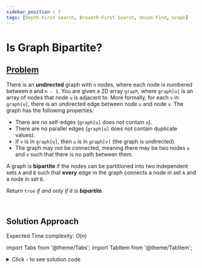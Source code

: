 ```yaml
---
sidebar_position : 7
tags: [Depth-First Search, Breadth-First Search, Union Find, Graph]
---
```


# Is Graph Bipartite?

## [Problem](https://leetcode.com/problems/is-graph-bipartite/)

<p>There is an <strong>undirected</strong> graph with <code>n</code> nodes, where each node is numbered between <code>0</code> and <code>n - 1</code>. You are given a 2D array <code>graph</code>, where <code>graph[u]</code> is an array of nodes that node <code>u</code> is adjacent to. More formally, for each <code>v</code> in <code>graph[u]</code>, there is an undirected edge between node <code>u</code> and node <code>v</code>. The graph has the following properties:</p>

<ul>
	<li>There are no self-edges (<code>graph[u]</code> does not contain <code>u</code>).</li>
	<li>There are no parallel edges (<code>graph[u]</code> does not contain duplicate values).</li>
	<li>If <code>v</code> is in <code>graph[u]</code>, then <code>u</code> is in <code>graph[v]</code> (the graph is undirected).</li>
	<li>The graph may not be connected, meaning there may be two nodes <code>u</code> and <code>v</code> such that there is no path between them.</li>
</ul>

<p>A graph is <strong>bipartite</strong> if the nodes can be partitioned into two independent sets <code>A</code> and <code>B</code> such that <strong>every</strong> edge in the graph connects a node in set <code>A</code> and a node in set <code>B</code>.</p>

<p>Return <code>true</code><em> if and only if it is <strong>bipartite</strong></em>.</p>

<p>&nbsp;</p>


## Solution Approach

Expected Time complexity: $O(n)$

import Tabs from '@theme/Tabs';
import TabItem from '@theme/TabItem';

<details><summary>Click - to see solution code</summary>

<Tabs>
<TabItem value="cpp" label="C++">

```cpp
class Solution {
   public:
    bool dfs_helper(vector<vector<int>> Graph, vector<int>& visited, int par,
                    int node, int color) {
        visited[node] = color;          // painted
        for (auto nbr : Graph[node]) {  // traversing nbrs
            if (nbr != par and visited[nbr] == 0) {
                bool value = dfs_helper(Graph, visited, node, nbr, 3 - color);
                if (value == false) return false;
            } else if (visited[nbr] == color)
                return false;
        }
        return true;
    }

    bool dfs(vector<vector<int>> Graph, int N) {
        vector<int> visited(N + 1);
        int color = 1;
        for (int i = 0; i < N; i++) {
            if (visited[i] == 0) {
                bool ans = dfs_helper(Graph, visited, -1, i, 1);
                if (ans == false) return ans;
            }
        }
        return true;
    }

    bool isBipartite(vector<vector<int>>& graph) {
        int n = graph.size();
        return dfs(graph, n);
    }
};
```
</TabItem>
</Tabs>

</details>
